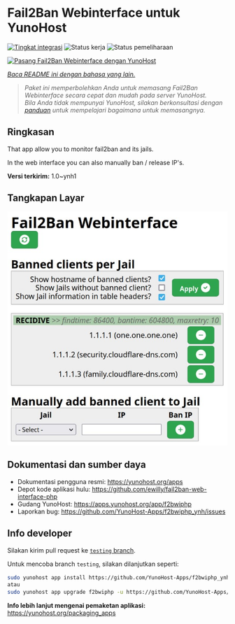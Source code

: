 <!--
N.B.: README ini dibuat secara otomatis oleh <https://github.com/YunoHost/apps/tree/master/tools/readme_generator>
Ini TIDAK boleh diedit dengan tangan.
-->

# Fail2Ban Webinterface untuk YunoHost

[![Tingkat integrasi](https://dash.yunohost.org/integration/f2bwiphp.svg)](https://ci-apps.yunohost.org/ci/apps/f2bwiphp/) ![Status kerja](https://ci-apps.yunohost.org/ci/badges/f2bwiphp.status.svg) ![Status pemeliharaan](https://ci-apps.yunohost.org/ci/badges/f2bwiphp.maintain.svg)

[![Pasang Fail2Ban Webinterface dengan YunoHost](https://install-app.yunohost.org/install-with-yunohost.svg)](https://install-app.yunohost.org/?app=f2bwiphp)

*[Baca README ini dengan bahasa yang lain.](./ALL_README.md)*

> *Paket ini memperbolehkan Anda untuk memasang Fail2Ban Webinterface secara cepat dan mudah pada server YunoHost.*  
> *Bila Anda tidak mempunyai YunoHost, silakan berkonsultasi dengan [panduan](https://yunohost.org/install) untuk mempelajari bagaimana untuk memasangnya.*

## Ringkasan

That app allow you to monitor fail2ban and its jails.

In the web interface you can also manually ban / release IP's.


**Versi terkirim:** 1.0~ynh1

## Tangkapan Layar

![Tangkapan Layar pada Fail2Ban Webinterface](./doc/screenshots/screenshot.jpg)

## Dokumentasi dan sumber daya

- Dokumentasi pengguna resmi: <https://yunohost.org/apps>
- Depot kode aplikasi hulu: <https://github.com/ewilly/fail2ban-web-interface-php>
- Gudang YunoHost: <https://apps.yunohost.org/app/f2bwiphp>
- Laporkan bug: <https://github.com/YunoHost-Apps/f2bwiphp_ynh/issues>

## Info developer

Silakan kirim pull request ke [`testing` branch](https://github.com/YunoHost-Apps/f2bwiphp_ynh/tree/testing).

Untuk mencoba branch `testing`, silakan dilanjutkan seperti:

```bash
sudo yunohost app install https://github.com/YunoHost-Apps/f2bwiphp_ynh/tree/testing --debug
atau
sudo yunohost app upgrade f2bwiphp -u https://github.com/YunoHost-Apps/f2bwiphp_ynh/tree/testing --debug
```

**Info lebih lanjut mengenai pemaketan aplikasi:** <https://yunohost.org/packaging_apps>
